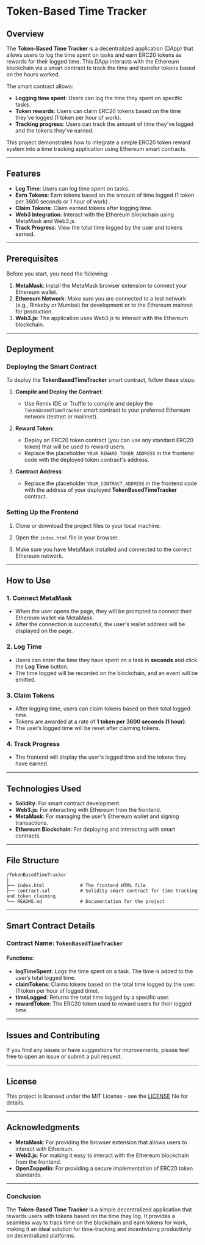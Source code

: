 # Token-Based Time Tracker

## Overview

The **Token-Based Time Tracker** is a decentralized application (DApp) that allows users to log the time spent on tasks and earn ERC20 tokens as rewards for their logged time. This DApp interacts with the Ethereum blockchain via a smart contract to track the time and transfer tokens based on the hours worked.

The smart contract allows:

- **Logging time spent**: Users can log the time they spent on specific tasks.
- **Token rewards**: Users can claim ERC20 tokens based on the time they've logged (1 token per hour of work).
- **Tracking progress**: Users can track the amount of time they've logged and the tokens they've earned.

This project demonstrates how to integrate a simple ERC20 token reward system into a time tracking application using Ethereum smart contracts.

---

## Features

- **Log Time**: Users can log time spent on tasks.
- **Earn Tokens**: Earn tokens based on the amount of time logged (1 token per 3600 seconds or 1 hour of work).
- **Claim Tokens**: Claim earned tokens after logging time.
- **Web3 Integration**: Interact with the Ethereum blockchain using MetaMask and Web3.js.
- **Track Progress**: View the total time logged by the user and tokens earned.

---

## Prerequisites

Before you start, you need the following:

1. **MetaMask**: Install the MetaMask browser extension to connect your Ethereum wallet.
2. **Ethereum Network**: Make sure you are connected to a test network (e.g., Rinkeby or Mumbai) for development or to the Ethereum mainnet for production.
3. **Web3.js**: The application uses Web3.js to interact with the Ethereum blockchain.

---

## Deployment

### Deploying the Smart Contract

To deploy the **TokenBasedTimeTracker** smart contract, follow these steps:

1. **Compile and Deploy the Contract**:
   - Use Remix IDE or Truffle to compile and deploy the `TokenBasedTimeTracker` smart contract to your preferred Ethereum network (testnet or mainnet).
2. **Reward Token**:

   - Deploy an ERC20 token contract (you can use any standard ERC20 token) that will be used to reward users.
   - Replace the placeholder `YOUR_REWARD_TOKEN_ADDRESS` in the frontend code with the deployed token contract's address.

3. **Contract Address**:
   - Replace the placeholder `YOUR_CONTRACT_ADDRESS` in the frontend code with the address of your deployed **TokenBasedTimeTracker** contract.

### Setting Up the Frontend

1. Clone or download the project files to your local machine.

2. Open the `index.html` file in your browser.

3. Make sure you have MetaMask installed and connected to the correct Ethereum network.

---

## How to Use

### 1. **Connect MetaMask**

- When the user opens the page, they will be prompted to connect their Ethereum wallet via MetaMask.
- After the connection is successful, the user's wallet address will be displayed on the page.

### 2. **Log Time**

- Users can enter the time they have spent on a task in **seconds** and click the **Log Time** button.
- The time logged will be recorded on the blockchain, and an event will be emitted.

### 3. **Claim Tokens**

- After logging time, users can claim tokens based on their total logged time.
- Tokens are awarded at a rate of **1 token per 3600 seconds (1 hour)**.
- The user’s logged time will be reset after claiming tokens.

### 4. **Track Progress**

- The frontend will display the user's logged time and the tokens they have earned.

---

## Technologies Used

- **Solidity**: For smart contract development.
- **Web3.js**: For interacting with Ethereum from the frontend.
- **MetaMask**: For managing the user’s Ethereum wallet and signing transactions.
- **Ethereum Blockchain**: For deploying and interacting with smart contracts.

---

## File Structure

```
/TokenBasedTimeTracker
│
├── index.html             # The frontend HTML file
├── contract.sol           # Solidity smart contract for time tracking and token claiming
└── README.md              # Documentation for the project
```

---

## Smart Contract Details

### Contract Name: `TokenBasedTimeTracker`

#### Functions:

- **logTimeSpent**: Logs the time spent on a task. The time is added to the user’s total logged time.
- **claimTokens**: Claims tokens based on the total time logged by the user. (1 token per hour of logged time).
- **timeLogged**: Returns the total time logged by a specific user.
- **rewardToken**: The ERC20 token used to reward users for their logged time.

---

## Issues and Contributing

If you find any issues or have suggestions for improvements, please feel free to open an issue or submit a pull request.

---

## License

This project is licensed under the MIT License - see the [LICENSE](LICENSE) file for details.

---

## Acknowledgments

- **MetaMask**: For providing the browser extension that allows users to interact with Ethereum.
- **Web3.js**: For making it easy to interact with the Ethereum blockchain from the frontend.
- **OpenZeppelin**: For providing a secure implementation of ERC20 token standards.

---

### Conclusion

The **Token-Based Time Tracker** is a simple decentralized application that rewards users with tokens based on the time they log. It provides a seamless way to track time on the blockchain and earn tokens for work, making it an ideal solution for time-tracking and incentivizing productivity on decentralized platforms.
